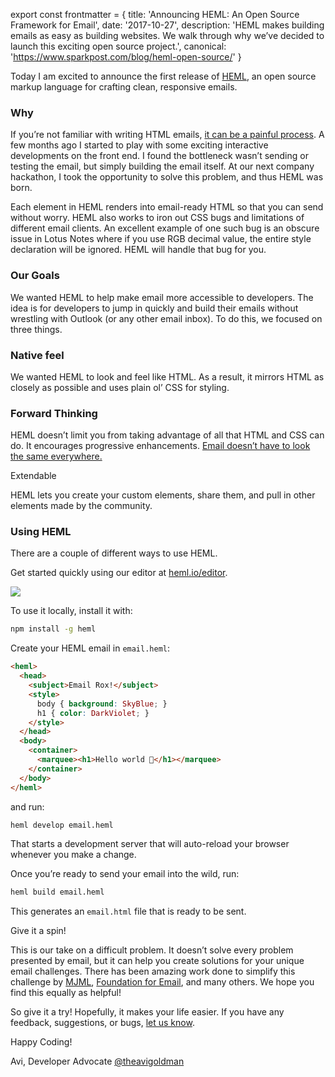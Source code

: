 export const frontmatter = { 
  title: 'Announcing HEML: An Open Source Framework for Email',
  date: '2017-10-27',
  description: 'HEML makes building emails as easy as building websites. We walk through why we’ve decided to launch this exciting open source project.',
  canonical: 'https://www.sparkpost.com/blog/heml-open-source/'
}


Today I am excited to announce the first release of [HEML](https://heml.io/), an open source markup language for crafting clean, responsive emails.

### Why
If you’re not familiar with writing HTML emails, [it can be a painful process](https://www.sparkpost.com/blog/topol-html-email-templates/). A few months ago I started to play with some exciting interactive developments on the front end. I found the bottleneck wasn’t sending or testing the email, but simply building the email itself. At our next company hackathon, I took the opportunity to solve this problem, and thus HEML was born.

Each element in HEML renders into email-ready HTML so that you can send without worry. HEML also works to iron out CSS bugs and limitations of different email clients. An excellent example of one such bug is an obscure issue in Lotus Notes where if you use RGB decimal value, the entire style declaration will be ignored. HEML will handle that bug for you.

### Our Goals
We wanted HEML to help make email more accessible to developers. The idea is for developers to jump in quickly and build their emails without wrestling with Outlook (or any other email inbox). To do this, we focused on three things.

### Native feel
We wanted HEML to look and feel like HTML. As a result, it mirrors HTML as closely as possible and uses plain ol’ CSS for styling.

### Forward Thinking
HEML doesn’t limit you from taking advantage of all that HTML and CSS can do. It encourages progressive enhancements. [Email doesn’t have to look the same everywhere.](https://emails.hteumeuleu.com/do-emails-need-to-look-exactly-the-same-in-every-client-5c0ec5ca541d?gi=91ed85e8f084)

Extendable

HEML lets you create your custom elements, share them, and pull in other elements made by the community.

### Using HEML
There are a couple of different ways to use HEML.

Get started quickly using our editor at [heml.io/editor](https://heml.io/editor).

![](https://media.sparkpost.com/uploads/2017/10/ezgif-5-df93edf292.gif)


To use it locally, install it with:

```sh
npm install -g heml
```

Create your HEML email in `email.heml`:

```html
<heml>
  <head>
    <subject>Email Rox!</subject>
    <style>
      body { background: SkyBlue; }
      h1 { color: DarkViolet; }
    </style>
  </head>
  <body>
    <container>
      <marquee><h1>Hello world 💌</h1></marquee>
    </container>
  </body>
</heml>
```

and run: 

```sh
heml develop email.heml
```
That starts a development server that will auto-reload your browser whenever you make a change.

Once you’re ready to send your email into the wild, run:

```sh
heml build email.heml
```

This generates an `email.html` file that is ready to be sent.

Give it a spin!

This is our take on a difficult problem. It doesn’t solve every problem presented by email, but it can help you create solutions for your unique email challenges. There has been amazing work done to simplify this challenge by [MJML](https://mjml.io/), [Foundation for Email](https://foundation.zurb.com/emails.html), and many others. We hope you find this equally as helpful!

So give it a try! Hopefully, it makes your life easier. If you have any feedback, suggestions, or bugs, [let us know](https://github.com/SparkPost/heml/issues).

 

Happy Coding!

Avi, Developer Advocate
[@theavigoldman](https://twitter.com/theavigoldman)